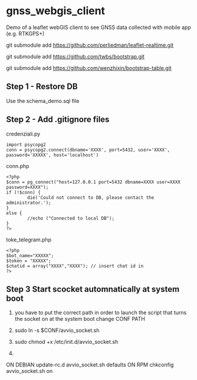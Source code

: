 # gnss_webgis_client
Demo of a leaflet webGIS client to see GNSS data collected with mobile app (e.g. RTKGPS+)


git submodule add https://github.com/perliedman/leaflet-realtime.git

git submodule add https://github.com/twbs/bootstrap.git

git submodule add https://github.com/wenzhixin/bootstrap-table.git


## Step 1 - Restore DB

Use the schema_demo.sql file


## Step 2 - Add .gitignore files

credenziali.py

```
import psycopg2
conn = psycopg2.connect(dbname='XXXX', port=5432, user='XXXX', password='XXXXX', host='localhost')
```


conn.php

```
<?php 
$conn = pg_connect("host=127.0.0.1 port=5432 dbname=XXXX user=XXXX password=XXXX");
if (!$conn) {
        die('Could not connect to DB, please contact the administrator.');
}
else {
        //echo ("Connected to local DB");
}
?>
```

toke_telegram.php
```
<?php
$bot_name="XXXXX";
$token = "XXXXX";
$chatid = array("XXXX","XXXX"); // insert chat id in 
?>
```
## Step 3 Start scocket automnatically at system boot

1. you have to put the correct path in order to launch the script that turns the socket on at the system boot 
change CONF PATH

2) sudo ln -s $CONF/avvio_socket.sh

3) sudo chmod +x /etc/init.d/avvio_socket.sh

4) 
ON DEBIAN update-rc.d avvio_socket.sh defaults
ON RPM chkconfig avvio_socket.sh on
